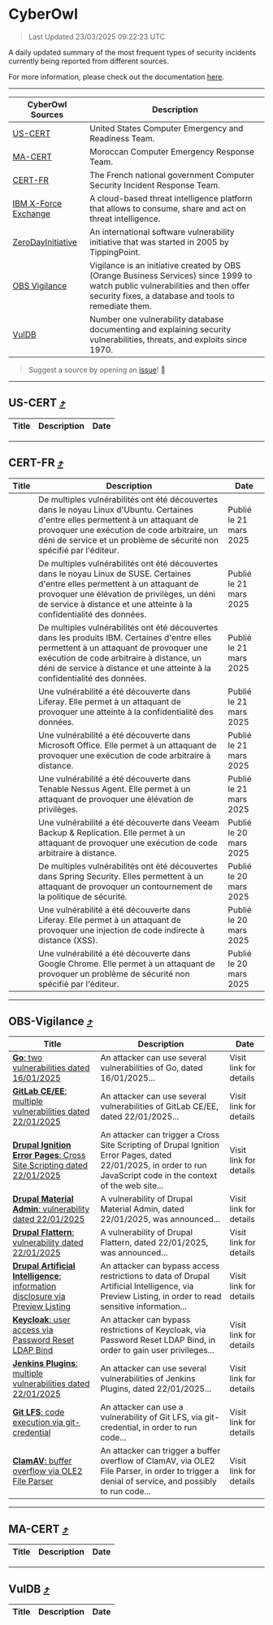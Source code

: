
 <div id='top'></div>

# CyberOwl

 > Last Updated 23/03/2025 09:22:23 UTC
 
 A daily updated summary of the most frequent types of security incidents currently being reported from different sources.
 
 For more information, please check out the documentation [here](./docs/README.md).
 
 ---
 |CyberOwl Sources|Description|
 |---|---|
 |[US-CERT](#us-cert-arrow_heading_up)|United States Computer Emergency and Readiness Team.|
 |[MA-CERT](#ma-cert-arrow_heading_up)|Moroccan Computer Emergency Response Team.|
 |[CERT-FR](#cert-fr-arrow_heading_up)|The French national government Computer Security Incident Response Team.|
 |[IBM X-Force Exchange](#ibmcloud-arrow_heading_up)|A cloud-based threat intelligence platform that allows to consume, share and act on threat intelligence.|
 |[ZeroDayInitiative](#zerodayinitiative-arrow_heading_up)|An international software vulnerability initiative that was started in 2005 by TippingPoint.|
 |[OBS Vigilance](#obs-vigilance-arrow_heading_up)|Vigilance is an initiative created by OBS (Orange Business Services) since 1999 to watch public vulnerabilities and then offer security fixes, a database and tools to remediate them.|
 |[VulDB](#vuldb-arrow_heading_up)|Number one vulnerability database documenting and explaining security vulnerabilities, threats, and exploits since 1970.|
 
 > Suggest a source by opening an [issue](https://github.com/karimhabush/cyberowl/issues)! :raised_hands:
 ---

## US-CERT [:arrow_heading_up:](#cyberowl)

 |Title|Description|Date|
 |---|---|---|
 
 ---

## CERT-FR [:arrow_heading_up:](#cyberowl)

 |Title|Description|Date|
 |---|---|---|
 |[](https://www.cert.ssi.gouv.fr/avis/CERTFR-2025-AVI-0235/)|De multiples vulnérabilités ont été découvertes dans le noyau Linux d'Ubuntu. Certaines d'entre elles permettent à un attaquant de provoquer une exécution de code arbitraire, un déni de service et un problème de sécurité non spécifié par l'éditeur.|Publié le 21 mars 2025|
 |[](https://www.cert.ssi.gouv.fr/avis/CERTFR-2025-AVI-0234/)|De multiples vulnérabilités ont été découvertes dans le noyau Linux de SUSE. Certaines d'entre elles permettent à un attaquant de provoquer une élévation de privilèges, un déni de service à distance et une atteinte à la confidentialité des données.|Publié le 21 mars 2025|
 |[](https://www.cert.ssi.gouv.fr/avis/CERTFR-2025-AVI-0233/)|De multiples vulnérabilités ont été découvertes dans les produits IBM. Certaines d'entre elles permettent à un attaquant de provoquer une exécution de code arbitraire à distance, un déni de service à distance et une atteinte à la confidentialité des données.|Publié le 21 mars 2025|
 |[](https://www.cert.ssi.gouv.fr/avis/CERTFR-2025-AVI-0232/)|Une vulnérabilité a été découverte dans Liferay. Elle permet à un attaquant de provoquer une atteinte à la confidentialité des données.|Publié le 21 mars 2025|
 |[](https://www.cert.ssi.gouv.fr/avis/CERTFR-2025-AVI-0231/)|Une vulnérabilité a été découverte dans Microsoft Office. Elle permet à un attaquant de provoquer une exécution de code arbitraire à distance.|Publié le 21 mars 2025|
 |[](https://www.cert.ssi.gouv.fr/avis/CERTFR-2025-AVI-0230/)|Une vulnérabilité a été découverte dans Tenable Nessus Agent. Elle permet à un attaquant de provoquer une élévation de privilèges.|Publié le 21 mars 2025|
 |[](https://www.cert.ssi.gouv.fr/avis/CERTFR-2025-AVI-0229/)|Une vulnérabilité a été découverte dans Veeam Backup & Replication. Elle permet à un attaquant de provoquer une exécution de code arbitraire à distance.|Publié le 20 mars 2025|
 |[](https://www.cert.ssi.gouv.fr/avis/CERTFR-2025-AVI-0228/)|De multiples vulnérabilités ont été découvertes dans Spring Security. Elles permettent à un attaquant de provoquer un contournement de la politique de sécurité.|Publié le 20 mars 2025|
 |[](https://www.cert.ssi.gouv.fr/avis/CERTFR-2025-AVI-0227/)|Une vulnérabilité a été découverte dans Liferay. Elle permet à un attaquant de provoquer une injection de code indirecte à distance (XSS).|Publié le 20 mars 2025|
 |[](https://www.cert.ssi.gouv.fr/avis/CERTFR-2025-AVI-0226/)|Une vulnérabilité a été découverte dans Google Chrome. Elle permet à un attaquant de provoquer un problème de sécurité non spécifié par l'éditeur.|Publié le 20 mars 2025|
 
 ---

## OBS-Vigilance [:arrow_heading_up:](#cyberowl)

 |Title|Description|Date|
 |---|---|---|
 |[<a href="https://vigilance.fr/vulnerability/Go-two-vulnerabilities-dated-16-01-2025-46177" class="noirorange"><b>Go</b>: two vulnerabilities dated 16/01/2025</a>](https://vigilance.fr/vulnerability/Go-two-vulnerabilities-dated-16-01-2025-46177)|An attacker can use several vulnerabilities of Go, dated 16/01/2025...|Visit link for details|
 |[<a href="https://vigilance.fr/vulnerability/GitLab-CE-EE-multiple-vulnerabilities-dated-22-01-2025-46176" class="noirorange"><b>GitLab CE/EE</b>: multiple vulnerabilities dated 22/01/2025</a>](https://vigilance.fr/vulnerability/GitLab-CE-EE-multiple-vulnerabilities-dated-22-01-2025-46176)|An attacker can use several vulnerabilities of GitLab CE/EE, dated 22/01/2025...|Visit link for details|
 |[<a href="https://vigilance.fr/vulnerability/Drupal-Ignition-Error-Pages-Cross-Site-Scripting-dated-22-01-2025-46175" class="noirorange"><b>Drupal Ignition Error Pages</b>: Cross Site Scripting dated 22/01/2025</a>](https://vigilance.fr/vulnerability/Drupal-Ignition-Error-Pages-Cross-Site-Scripting-dated-22-01-2025-46175)|An attacker can trigger a Cross Site Scripting of Drupal Ignition Error Pages, dated 22/01/2025, in order to run JavaScript code in the context of the web site...|Visit link for details|
 |[<a href="https://vigilance.fr/vulnerability/Drupal-Material-Admin-vulnerability-dated-22-01-2025-46174" class="noirorange"><b>Drupal Material Admin</b>: vulnerability dated 22/01/2025</a>](https://vigilance.fr/vulnerability/Drupal-Material-Admin-vulnerability-dated-22-01-2025-46174)|A vulnerability of Drupal Material Admin, dated 22/01/2025, was announced...|Visit link for details|
 |[<a href="https://vigilance.fr/vulnerability/Drupal-Flattern-vulnerability-dated-22-01-2025-46173" class="noirorange"><b>Drupal Flattern</b>: vulnerability dated 22/01/2025</a>](https://vigilance.fr/vulnerability/Drupal-Flattern-vulnerability-dated-22-01-2025-46173)|A vulnerability of Drupal Flattern, dated 22/01/2025, was announced...|Visit link for details|
 |[<a href="https://vigilance.fr/vulnerability/Drupal-Artificial-Intelligence-information-disclosure-via-Preview-Listing-46172" class="noirorange"><b>Drupal Artificial Intelligence</b>: information disclosure via Preview Listing</a>](https://vigilance.fr/vulnerability/Drupal-Artificial-Intelligence-information-disclosure-via-Preview-Listing-46172)|An attacker can bypass access restrictions to data of Drupal Artificial Intelligence, via Preview Listing, in order to read sensitive information...|Visit link for details|
 |[<a href="https://vigilance.fr/vulnerability/Keycloak-user-access-via-Password-Reset-LDAP-Bind-46170" class="noirorange"><b>Keycloak</b>: user access via Password Reset LDAP Bind</a>](https://vigilance.fr/vulnerability/Keycloak-user-access-via-Password-Reset-LDAP-Bind-46170)|An attacker can bypass restrictions of Keycloak, via Password Reset LDAP Bind, in order to gain user privileges...|Visit link for details|
 |[<a href="https://vigilance.fr/vulnerability/Jenkins-Plugins-multiple-vulnerabilities-dated-22-01-2025-46169" class="noirorange"><b>Jenkins Plugins</b>: multiple vulnerabilities dated 22/01/2025</a>](https://vigilance.fr/vulnerability/Jenkins-Plugins-multiple-vulnerabilities-dated-22-01-2025-46169)|An attacker can use several vulnerabilities of Jenkins Plugins, dated 22/01/2025...|Visit link for details|
 |[<a href="https://vigilance.fr/vulnerability/Git-LFS-code-execution-via-git-credential-46168" class="noirorange"><b>Git LFS</b>: code execution via git-credential</a>](https://vigilance.fr/vulnerability/Git-LFS-code-execution-via-git-credential-46168)|An attacker can use a vulnerability of Git LFS, via git-credential, in order to run code...|Visit link for details|
 |[<a href="https://vigilance.fr/vulnerability/ClamAV-buffer-overflow-via-OLE2-File-Parser-46167" class="noirorange"><b>ClamAV</b>: buffer overflow via OLE2 File Parser</a>](https://vigilance.fr/vulnerability/ClamAV-buffer-overflow-via-OLE2-File-Parser-46167)|An attacker can trigger a buffer overflow of ClamAV, via OLE2 File Parser, in order to trigger a denial of service, and possibly to run code...|Visit link for details|
 
 ---

## MA-CERT [:arrow_heading_up:](#cyberowl)

 |Title|Description|Date|
 |---|---|---|
 
 ---

## VulDB [:arrow_heading_up:](#cyberowl)

 |Title|Description|Date|
 |---|---|---|
 